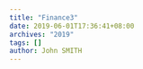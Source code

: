 ```yaml
---
title: "Finance3"
date: 2019-06-01T17:36:41+08:00
archives: "2019"
tags: []
author: John SMITH
---
```

